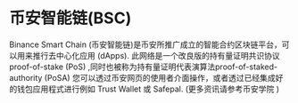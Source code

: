 # 币安智能链(BSC)

Binance Smart Chain (币安智能链)是币安所推广成立的智能合约区块链平台，可以用来推行去中心化应用  (dApps). 此网络是一个改良版的持有量证明共识协议 proof-of-stake (PoS) ,同时也被称为持有量证明代表演算法proof-of-staked-authority (PoSA) 
您可以透过币安网页的使用者介面操作，或者透过已经集成好的钱包应用程式进行例如 Trust Wallet 或 Safepal. (更多资讯请参考币安学院 )